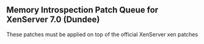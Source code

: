 ## Memory Introspection Patch Queue for XenServer 7.0 (Dundee)

These patches must be applied on top of the official XenServer xen
patches
